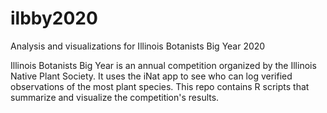# ilbby2020
Analysis and visualizations for Illinois Botanists Big Year 2020

Illinois Botanists Big Year is an annual competition organized by the Illinois Native Plant Society. It uses the iNat app to see who can log verified observations of the most plant species. This repo contains R scripts that summarize and visualize the competition's results. 
